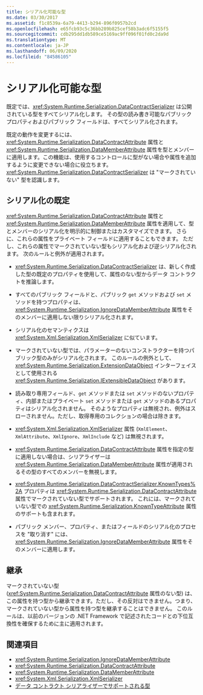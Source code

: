 ```yaml
---
title: シリアル化可能な型
ms.date: 03/30/2017
ms.assetid: f1c8539a-6a79-4413-b294-896f0957b2cd
ms.openlocfilehash: e65fcb93c5c36bb289b825cef58b3adc6f5155f5
ms.sourcegitcommit: cdb295dd1db589ce5169ac9ff096f01fd0c2da9d
ms.translationtype: MT
ms.contentlocale: ja-JP
ms.lasthandoff: 06/09/2020
ms.locfileid: "84586105"
---
```

# <a name="serializable-types"></a>シリアル化可能な型
既定では、<xref:System.Runtime.Serialization.DataContractSerializer> は公開されている型をすべてシリアル化します。 その型の読み書き可能なパブリック プロパティおよびパブリック フィールドは、すべてシリアル化されます。  
  
 既定の動作を変更するには、<xref:System.Runtime.Serialization.DataContractAttribute> 属性と <xref:System.Runtime.Serialization.DataMemberAttribute> 属性を型とメンバーに適用します。この機能は、使用するコントロールに型がない場合や属性を追加するように変更できない場合に役立ちます。 <xref:System.Runtime.Serialization.DataContractSerializer> は "マークされていない" 型を認識します。  
  
## <a name="serialization-defaults"></a>シリアル化の既定  
 <xref:System.Runtime.Serialization.DataContractAttribute> 属性と <xref:System.Runtime.Serialization.DataMemberAttribute> 属性を適用して、型とメンバーのシリアル化を明示的に制御またはカスタマイズできます。 さらに、これらの属性をプライベート フィールドに適用することもできます。 ただし、これらの属性でマークされていない型もシリアル化および逆シリアル化されます。 次のルールと例外が適用されます。  
  
- <xref:System.Runtime.Serialization.DataContractSerializer> は、新しく作成した型の既定のプロパティを使用して、属性のない型からデータ コントラクトを推論します。  
  
- すべてのパブリック フィールドと、パブリック `get` メソッドおよび `set` メソッドを持つプロパティは、<xref:System.Runtime.Serialization.IgnoreDataMemberAttribute> 属性をそのメンバーに適用しない限りシリアル化されます。  
  
- シリアル化のセマンティクスは <xref:System.Xml.Serialization.XmlSerializer> に似ています。  
  
- マークされていない型では、パラメーターのないコンストラクターを持つパブリック型のみがシリアル化されます。 このルールの例外として、<xref:System.Runtime.Serialization.ExtensionDataObject> インターフェイスとして使用される <xref:System.Runtime.Serialization.IExtensibleDataObject> があります。  
  
- 読み取り専用フィールド、`get` メソッドまたは `set` メソッドのないプロパティ、内部またはプライベート `set` メソッドまたは `get` メソッドのあるプロパティはシリアル化されません。 そのようなプロパティは無視され、例外はスローされません。ただし、取得専用のコレクションの場合は除きます。  
  
- <xref:System.Xml.Serialization.XmlSerializer> 属性 (`XmlElement`、`XmlAttribute`、`XmlIgnore`、`XmlInclude` など) は無視されます。  
  
- <xref:System.Runtime.Serialization.DataContractAttribute> 属性を指定の型に適用しない場合は、シリアライザーは <xref:System.Runtime.Serialization.DataMemberAttribute> 属性が適用されるその型のすべてのメンバーを無視します。  
  
- <xref:System.Runtime.Serialization.DataContractSerializer.KnownTypes%2A> プロパティは <xref:System.Runtime.Serialization.DataContractAttribute> 属性でマークされていない型でサポートされます。 これには、マークされていない型での <xref:System.Runtime.Serialization.KnownTypeAttribute> 属性のサポートも含まれます。  
  
- パブリック メンバー、プロパティ、またはフィールドのシリアル化のプロセスを "取り消す" には、<xref:System.Runtime.Serialization.IgnoreDataMemberAttribute> 属性をそのメンバーに適用します。  
  
## <a name="inheritance"></a>継承  
 マークされていない型 (<xref:System.Runtime.Serialization.DataContractAttribute> 属性のない型) は、この属性を持つ型から継承できます。ただし、その反対はできません。つまり、マークされていない型から属性を持つ型を継承することはできません。 このルールは、以前のバージョンの .NET Framework で記述されたコードとの下位互換性を確保するために主に適用されます。  
  
## <a name="see-also"></a>関連項目

- <xref:System.Runtime.Serialization.IgnoreDataMemberAttribute>
- <xref:System.Runtime.Serialization.DataContractAttribute>
- <xref:System.Runtime.Serialization.DataMemberAttribute>
- <xref:System.Xml.Serialization.XmlSerializer>
- [データ コントラクト シリアライザーでサポートされる型](types-supported-by-the-data-contract-serializer.md)
